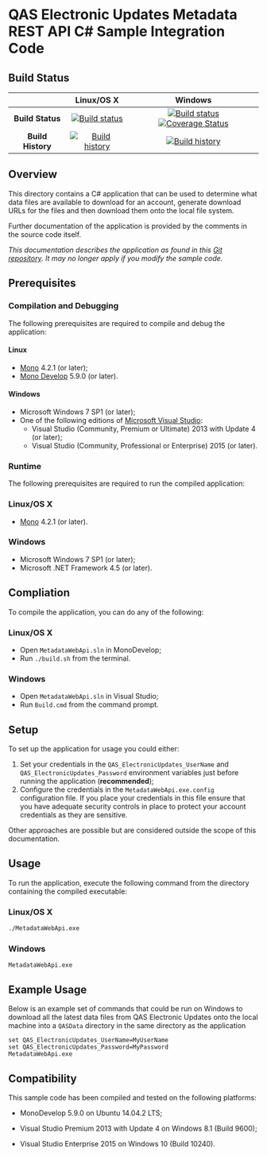 # QAS Electronic Updates Metadata REST API C# Sample Integration Code

## Build Status

| | Linux/OS X | Windows |
|:-:|:-:|:-:|
| **Build Status** | [![Build status](https://img.shields.io/travis/experiandataquality/electronicupdates/master.svg)](https://travis-ci.org/experiandataquality/electronicupdates) | [![Build status](https://img.shields.io/appveyor/ci/experiandataquality/electronicupdates/master.svg)](https://ci.appveyor.com/project/experiandataquality/electronicupdates) [![Coverage Status](https://img.shields.io/codecov/c/github/experiandataquality/electronicupdates/master.svg)](https://codecov.io/github/experiandataquality/electronicupdates) |
| **Build History** | [![Build history](https://ci-buildstats.azurewebsites.net/travisci/chart/experiandataquality/electronicupdates?branch=master&includeBuildsFromPullRequest=false)](https://travis-ci.org/experiandataquality/electronicupdates) |  [![Build history](https://ci-buildstats.azurewebsites.net/appveyor/chart/experiandataquality/electronicupdates?branch=master&includeBuildsFromPullRequest=false)](https://ci.appveyor.com/project/experiandataquality/electronicupdates) |

## Overview

This directory contains a C# application that can be used to determine what data files are available to download for an account, generate download URLs for the files and then download them onto the local file system.

Further documentation of the application is provided by the comments in the source code itself.

*This documentation describes the application as found in this [Git repository](https://github.com/experiandataquality/electronicupdates). It may no longer apply if you modify the sample code.*

## Prerequisites

### Compilation and Debugging

The following prerequisites are required to compile and debug the application:

#### Linux

 * [Mono](http://www.mono-project.com/download/) 4.2.1 (or later);
 * [Mono Develop](http://www.monodevelop.com/download/) 5.9.0 (or later).

#### Windows

 * Microsoft Windows 7 SP1 (or later);
 * One of the following editions of [Microsoft Visual Studio](https://www.visualstudio.com/en-us/downloads/download-visual-studio-vs.aspx):
   * Visual Studio (Community, Premium or Ultimate) 2013 with Update 4 (or later);
   * Visual Studio (Community, Professional or Enterprise) 2015 (or later).

### Runtime

The following prerequisites are required to run the compiled application:

### Linux/OS X

 * [Mono](http://www.mono-project.com/download/) 4.2.1 (or later).

### Windows

 * Microsoft Windows 7 SP1 (or later);
 * Microsoft .NET Framework 4.5 (or later).

## Compliation

To compile the application, you can do any of the following:

### Linux/OS X

 * Open ```MetadataWebApi.sln``` in MonoDevelop;
 * Run ```./build.sh``` from the terminal.

### Windows

 * Open ```MetadataWebApi.sln``` in Visual Studio;
 * Run ```Build.cmd``` from the command prompt.

## Setup

To set up the application for usage you could either:

 1. Set your credentials in the ```QAS_ElectronicUpdates_UserName``` and ```QAS_ElectronicUpdates_Password``` environment variables just before running the application (**recommended**);
 1. Configure the credentials in the ```MetadataWebApi.exe.config``` configuration file. If you place your credentials in this file ensure that you have adequate security controls in place to protect your account credentials as they are sensitive.

Other approaches are possible but are considered outside the scope of this documentation.

## Usage

To run the application, execute the following command from the directory containing the compiled executable:

### Linux/OS X

```sh
./MetadataWebApi.exe
```

### Windows

```batchfile
MetadataWebApi.exe
```

## Example Usage

Below is an example set of commands that could be run on Windows to download all the latest data files from QAS Electronic Updates onto the local machine into a ```QASData``` directory in the same directory as the application

```batchfile
set QAS_ElectronicUpdates_UserName=MyUserName
set QAS_ElectronicUpdates_Password=MyPassword
MetadataWebApi.exe
```

## Compatibility

This sample code has been compiled and tested on the following platforms:

 * MonoDevelop 5.9.0 on Ubuntu 14.04.2 LTS;

 * Visual Studio Premium 2013 with Update 4 on Windows 8.1 (Build 9600);
 * Visual Studio Enterprise 2015 on Windows 10 (Build 10240).
